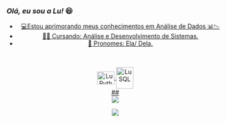 ### *Olá, eu sou a Lu!* 😆
<div align="center">
<a href="https://https://github.com/luprocopio">

- 💻Estou aprimorando meus conhecimentos em Análise de Dados 📊📉
- 👩‍💻 Cursando: Análise e Desenvolvimento de Sistemas.
- 👩 Pronomes: Ela/ Dela.

##

  <div style="display: inline_block"><br>
            <img align="center" alt="Lu Python" height="30" width="40" src="https://cdn.jsdelivr.net/gh/devicons/devicon/icons/python/python-original-wordmark.svg" />
                    <img align="center" alt="Lu SQL" height="50" width="40"  src="https://cdn.jsdelivr.net/gh/devicons/devicon/icons/microsoftsqlserver/microsoftsqlserver-plain-wordmark.svg" />
</div>          
##
<div>
<a href="https://www.linkedin.com/in/lu-procopio-aa1077246/" target="_blank"><img src="https://img.shields.io/badge/LinkedIn-0077B5?style=for-the-badge&logo=linkedin&logoColor=white">

<a href = "mailto:luzianepfreitas@gmail.com" target="_blank"><img src="https://img.shields.io/badge/Gmail-D14836?style=for-the-badge&logo=gmail&logoColor=white">

</div>
